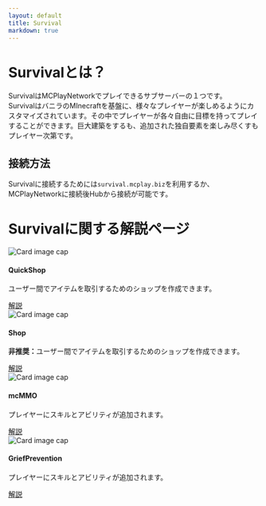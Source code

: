 ```yaml
---
layout: default
title: Survival
markdown: true
---
```

# Survivalとは？

SurvivalはMCPlayNetworkでプレイできるサブサーバーの１つです。  
SurvivalはバニラのMInecraftを基盤に、様々なプレイヤーが楽しめるようにカスタマイズされています。その中でプレイヤーが各々自由に目標を持ってプレイすることができます。巨大建築をするも、追加された独自要素を楽しみ尽くすもプレイヤー次第です。  

## 接続方法

Survivalに接続するためには`survival.mcplay.biz`を利用するか、MCPlayNetworkに接続後Hubから接続が可能です。  

# Survivalに関する解説ページ

<div class="row wow fadeIn" style="visibility: visible; animation-name: fadeIn;">
  <div class="col-lg-4 col-md-12 mb-4">
    <div class="card">
      <div class="view overlay">
        <img class="card-img-top" src="{{site.github.url}}/assets/img/QuickShop.png"
          alt="Card image cap">
        <a href="{{site.github.url}}/servers/survival/quickshop">
          <div class="mask rgba-white-slight"></div>
        </a>
      </div>
      <div class="card-body">
        <h4 class="card-title">QuickShop</h4>
        <p class="card-text">ユーザー間でアイテムを取引するためのショップを作成できます。</p>
        <a href="{{site.github.url}}/servers/survival/quickshop" class="btn btn-primary">解説</a>
      </div>
    </div>
  </div>
  <div class="col-lg-4 col-md-12 mb-4">
    <div class="card">
      <div class="view overlay">
        <img class="card-img-top" src="{{site.github.url}}/assets/img/shop.png"
          alt="Card image cap">
        <a href="{{site.github.url}}/servers/survival/shop">
          <div class="mask rgba-white-slight"></div>
        </a>
      </div>
      <div class="card-body">
        <h4 class="card-title">Shop</h4>
        <p class="card-text"><b>非推奨：</b>ユーザー間でアイテムを取引するためのショップを作成できます。</p>
        <a href="{{site.github.url}}/servers/survival/shop" class="btn btn-primary">解説</a>
      </div>
    </div>
  </div>
  <div class="col-lg-4 col-md-12 mb-4">
    <div class="card">
      <div class="view overlay">
        <img class="card-img-top" src="{{site.github.url}}/assets/img/mcMMO.png"
          alt="Card image cap">
        <a href="{{site.github.url}}/servers/survival/mcMMO/">
          <div class="mask rgba-white-slight"></div>
        </a>
      </div>
      <div class="card-body">
        <h4 class="card-title">mcMMO</h4>
        <p class="card-text">プレイヤーにスキルとアビリティが追加されます。</p>
        <a href="{{site.github.url}}/servers/survival/mcMMO/" class="btn btn-primary">解説</a>
      </div>
    </div>
  </div>
</div>
<div class="row wow fadeIn">
  <div class="col-lg-4 col-md-12 mb-4">
    <div class="card">
      <div class="view overlay">
        <img class="card-img-top" src="{{site.github.url}}/assets/img/GriefPrevention.png"
          alt="Card image cap">
        <a href="{{site.github.url}}/servers/survival/GriefPrevention">
          <div class="mask rgba-white-slight"></div>
        </a>
      </div>
      <div class="card-body">
        <h4 class="card-title">GriefPrevention</h4>
        <p class="card-text">プレイヤーにスキルとアビリティが追加されます。</p>
        <a href="{{site.github.url}}/servers/survival/GriefPrevention" class="btn btn-primary">解説</a>
      </div>
    </div>
  </div>
</div>